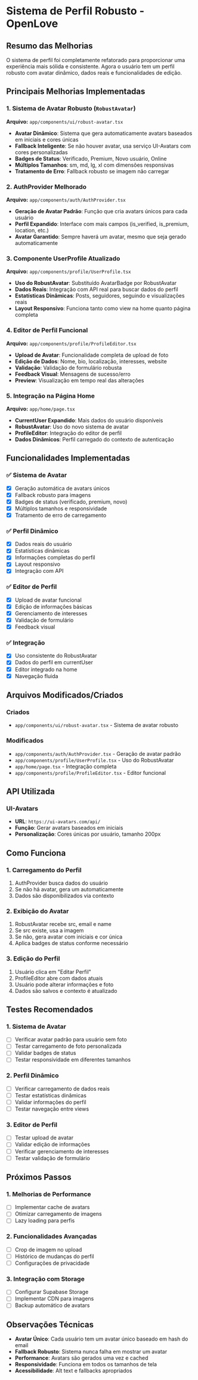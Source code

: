 # Sistema de Perfil Robusto - OpenLove

## Resumo das Melhorias

O sistema de perfil foi completamente refatorado para proporcionar uma experiência mais sólida e consistente. Agora o usuário tem um perfil robusto com avatar dinâmico, dados reais e funcionalidades de edição.

## Principais Melhorias Implementadas

### 1. Sistema de Avatar Robusto (`RobustAvatar`)

**Arquivo:** `app/components/ui/robust-avatar.tsx`

- **Avatar Dinâmico**: Sistema que gera automaticamente avatars baseados em iniciais e cores únicas
- **Fallback Inteligente**: Se não houver avatar, usa serviço UI-Avatars com cores personalizadas
- **Badges de Status**: Verificado, Premium, Novo usuário, Online
- **Múltiplos Tamanhos**: sm, md, lg, xl com dimensões responsivas
- **Tratamento de Erro**: Fallback robusto se imagem não carregar

### 2. AuthProvider Melhorado

**Arquivo:** `app/components/auth/AuthProvider.tsx`

- **Geração de Avatar Padrão**: Função que cria avatars únicos para cada usuário
- **Perfil Expandido**: Interface com mais campos (is_verified, is_premium, location, etc.)
- **Avatar Garantido**: Sempre haverá um avatar, mesmo que seja gerado automaticamente

### 3. Componente UserProfile Atualizado

**Arquivo:** `app/components/profile/UserProfile.tsx`

- **Uso do RobustAvatar**: Substituído AvatarBadge por RobustAvatar
- **Dados Reais**: Integração com API real para buscar dados do perfil
- **Estatísticas Dinâmicas**: Posts, seguidores, seguindo e visualizações reais
- **Layout Responsivo**: Funciona tanto como view na home quanto página completa

### 4. Editor de Perfil Funcional

**Arquivo:** `app/components/profile/ProfileEditor.tsx`

- **Upload de Avatar**: Funcionalidade completa de upload de foto
- **Edição de Dados**: Nome, bio, localização, interesses, website
- **Validação**: Validação de formulário robusta
- **Feedback Visual**: Mensagens de sucesso/erro
- **Preview**: Visualização em tempo real das alterações

### 5. Integração na Página Home

**Arquivo:** `app/home/page.tsx`

- **CurrentUser Expandido**: Mais dados do usuário disponíveis
- **RobustAvatar**: Uso do novo sistema de avatar
- **ProfileEditor**: Integração do editor de perfil
- **Dados Dinâmicos**: Perfil carregado do contexto de autenticação

## Funcionalidades Implementadas

### ✅ Sistema de Avatar
- [x] Geração automática de avatars únicos
- [x] Fallback robusto para imagens
- [x] Badges de status (verificado, premium, novo)
- [x] Múltiplos tamanhos e responsividade
- [x] Tratamento de erro de carregamento

### ✅ Perfil Dinâmico
- [x] Dados reais do usuário
- [x] Estatísticas dinâmicas
- [x] Informações completas do perfil
- [x] Layout responsivo
- [x] Integração com API

### ✅ Editor de Perfil
- [x] Upload de avatar funcional
- [x] Edição de informações básicas
- [x] Gerenciamento de interesses
- [x] Validação de formulário
- [x] Feedback visual

### ✅ Integração
- [x] Uso consistente do RobustAvatar
- [x] Dados do perfil em currentUser
- [x] Editor integrado na home
- [x] Navegação fluida

## Arquivos Modificados/Criados

### Criados
- `app/components/ui/robust-avatar.tsx` - Sistema de avatar robusto

### Modificados
- `app/components/auth/AuthProvider.tsx` - Geração de avatar padrão
- `app/components/profile/UserProfile.tsx` - Uso do RobustAvatar
- `app/home/page.tsx` - Integração completa
- `app/components/profile/ProfileEditor.tsx` - Editor funcional

## API Utilizada

### UI-Avatars
- **URL**: `https://ui-avatars.com/api/`
- **Função**: Gerar avatars baseados em iniciais
- **Personalização**: Cores únicas por usuário, tamanho 200px

## Como Funciona

### 1. Carregamento do Perfil
1. AuthProvider busca dados do usuário
2. Se não há avatar, gera um automaticamente
3. Dados são disponibilizados via contexto

### 2. Exibição do Avatar
1. RobustAvatar recebe src, email e name
2. Se src existe, usa a imagem
3. Se não, gera avatar com iniciais e cor única
4. Aplica badges de status conforme necessário

### 3. Edição do Perfil
1. Usuário clica em "Editar Perfil"
2. ProfileEditor abre com dados atuais
3. Usuário pode alterar informações e foto
4. Dados são salvos e contexto é atualizado

## Testes Recomendados

### 1. Sistema de Avatar
- [ ] Verificar avatar padrão para usuário sem foto
- [ ] Testar carregamento de foto personalizada
- [ ] Validar badges de status
- [ ] Testar responsividade em diferentes tamanhos

### 2. Perfil Dinâmico
- [ ] Verificar carregamento de dados reais
- [ ] Testar estatísticas dinâmicas
- [ ] Validar informações do perfil
- [ ] Testar navegação entre views

### 3. Editor de Perfil
- [ ] Testar upload de avatar
- [ ] Validar edição de informações
- [ ] Verificar gerenciamento de interesses
- [ ] Testar validação de formulário

## Próximos Passos

### 1. Melhorias de Performance
- [ ] Implementar cache de avatars
- [ ] Otimizar carregamento de imagens
- [ ] Lazy loading para perfis

### 2. Funcionalidades Avançadas
- [ ] Crop de imagem no upload
- [ ] Histórico de mudanças do perfil
- [ ] Configurações de privacidade

### 3. Integração com Storage
- [ ] Configurar Supabase Storage
- [ ] Implementar CDN para imagens
- [ ] Backup automático de avatars

## Observações Técnicas

- **Avatar Único**: Cada usuário tem um avatar único baseado em hash do email
- **Fallback Robusto**: Sistema nunca falha em mostrar um avatar
- **Performance**: Avatars são gerados uma vez e cached
- **Responsividade**: Funciona em todos os tamanhos de tela
- **Acessibilidade**: Alt text e fallbacks apropriados 
